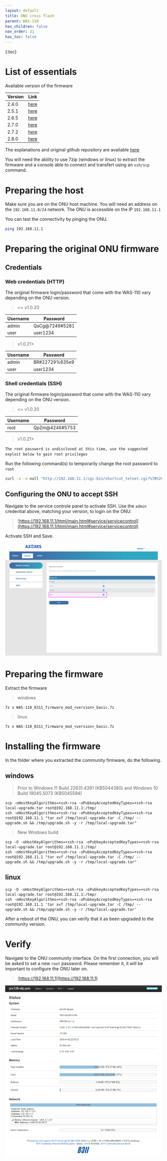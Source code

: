 ```yaml
---
layout: default 
title: ONU cross flash
parent: WAS-110
has_children: false
nav_order: 31
has_toc: false
---
```


{:toc}

# List of essentials

Available version of the firmware

| Version | Link                                                                                                                               |
|---------|------------------------------------------------------------------------------------------------------------------------------------|
| 2.4.0   | [here](https://github.com/djGrrr/8311-was-110-firmware-builder/releases/download/v2.4.0/WAS-110_8311_firmware_mod_2.4.0_basic.7z)  |
| 2.5.1   | [here](https://github.com/djGrrr/8311-was-110-firmware-builder/releases/download/v2.5.1/WAS-110_8311_firmware_mod_2.5.1_basic.7z)  |
| 2.6.5   | [here](https://github.com/djGrrr/8311-was-110-firmware-builder/releases/download/v2.6.5/WAS-110_8311_firmware_mod_v2.6.5_basic.7z) |
| 2.7.0   | [here](https://github.com/djGrrr/8311-was-110-firmware-builder/releases/download/v2.7.0/WAS-110_8311_firmware_mod_v2.7.0_basic.7z) |
| 2.7.2   | [here](https://github.com/djGrrr/8311-was-110-firmware-builder/releases/download/v2.7.2/WAS-110_8311_firmware_mod_v2.7.2_basic.7z) |
| 2.8.0   | [here](https://github.com/djGrrr/8311-was-110-firmware-builder/releases/download/v2.8.0/WAS-110_8311_firmware_mod_v2.8.0_basic.7z) |


The explanations and original github repository are available [here](https://github.com/djGrrr/8311-was-110-firmware-builder)


You will need the ability to use 7zip (windows or linux) to extract the firmware and a console able to connect and transfert using an `ssh/scp` command.


# Preparing the host

Make sure you are on the ONU host machine. You will need an address on the `192.168.11.0/24` network.
The ONU is accessible on the IP `192.168.11.1`

You can test the connectivity by pinging the ONU.
```bash
ping 192.168.11.1
```


# Preparing the original ONU firmware

## Credentials

### Web credentials (HTTP)

The original firmware login/password that come with the WAS-110 vary depending on the ONU version.

> <= v1.0.20

| Username | Password        |
|----------|-----------------|
| admin    | QsCg@7249#5281  |
| user     | user1234        |

> v1.0.21+

| Username | Password        |
|----------|-----------------|
| admin    | BR#22729%635e9  |
| user     | user1234        |

### Shell credentials (SSH)

The original firmware login/password that come with the WAS-110 vary depending on the ONU version.

> <= v1.0.20

| Username | Password        |
|----------|-----------------|
| root     | QpZm@4246#5753  |

> v1.0.21+

`The root password is undisclosed at this time, use the suggested exploit below to gain root privileges`

Run the following command(s) to temporarily change the root password to `root`
```bash
curl -s -o null "http://192.168.11.1/cgi-bin/shortcut_telnet.cgi?%7B%20echo%20root%20%3B%20sleep%201%3B%20echo%20root%3B%20%7D%20%7C%20passwd%20root"
```


## Configuring the ONU to accept SSH

Navigate to the service controle panel to activate SSH. Use the `admin` credential above, matching your version, to login on the ONU.
> [https://192.168.11.1/html/main.html#service/servicecontrol](https://192.168.11.1/html/main.html#service/servicecontrol)

Activate SSH and Save.

![image](https://raw.githubusercontent.com/akhamar/orange-xgs-pon/main/assets/images/was-110/WAS-110-SSH.png)


# Preparing the firmware

Extract the firmware

> windows

```
7z x WAS-110_8311_firmware_mod_<version>_basic.7z
```

> linux

```
7z x WAS-110_8311_firmware_mod_<version>_basic.7z
```


# Installing the firmware

In the folder where you extracted the community firmware, do the following.

## windows

> Prior to Windows 11 Build 22631.4391 (KB5044380) and Windows 10 Build 19045.5073 (KB5045594)
```
scp -oHostKeyAlgorithms=+ssh-rsa -oPubkeyAcceptedKeyTypes=+ssh-rsa local-upgrade.tar root@192.168.11.1:/tmp/
ssh -oHostKeyAlgorithms=+ssh-rsa -oPubkeyAcceptedKeyTypes=+ssh-rsa root@192.168.11.1 "tar xvf /tmp/local-upgrade.tar -C /tmp/ -- upgrade.sh && /tmp/upgrade.sh -y -r /tmp/local-upgrade.tar"
```

> New Windows build
```
scp -O -oHostKeyAlgorithms=+ssh-rsa -oPubkeyAcceptedKeyTypes=+ssh-rsa local-upgrade.tar root@192.168.11.1:/tmp/
ssh -oHostKeyAlgorithms=+ssh-rsa -oPubkeyAcceptedKeyTypes=+ssh-rsa root@192.168.11.1 "tar xvf /tmp/local-upgrade.tar -C /tmp/ -- upgrade.sh && /tmp/upgrade.sh -y -r /tmp/local-upgrade.tar"
```


## linux

```
scp -O -oHostKeyAlgorithms=+ssh-rsa -oPubkeyAcceptedKeyTypes=+ssh-rsa local-upgrade.tar root@192.168.11.1:/tmp/
ssh -oHostKeyAlgorithms=+ssh-rsa -oPubkeyAcceptedKeyTypes=+ssh-rsa root@192.168.11.1 'tar xvf /tmp/local-upgrade.tar -C /tmp/ -- upgrade.sh && /tmp/upgrade.sh -y -r /tmp/local-upgrade.tar'
```

After a reboot of the ONU, you can verify that it as been upgraded to the community version.


# Verify

Navigate to the ONU community interface. On the first connection, you will be asked to set a new `root` password.
Please remember it, it will be important to configure the ONU later on.

> [https://192.168.11.1](https://192.168.11.1)

![image](https://raw.githubusercontent.com/akhamar/orange-xgs-pon/main/assets/images/was-110/WAS-110-community-status.png)
